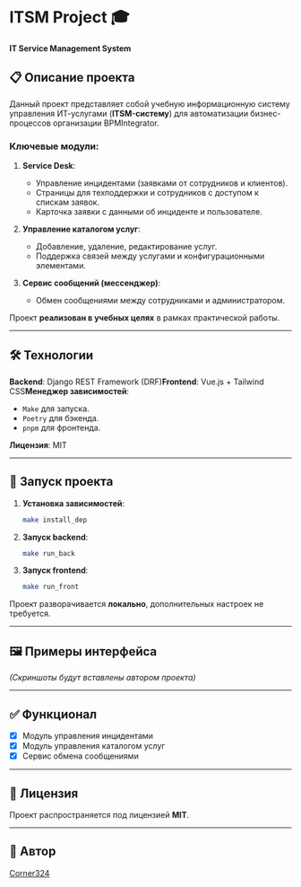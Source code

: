 # ITSM Project 🎓

**IT Service Management System**

## 📋 **Описание проекта**

Данный проект представляет собой учебную информационную систему управления ИТ-услугами (**ITSM-систему**) для автоматизации бизнес-процессов организации BPMIntegrator.

### **Ключевые модули**:

1. **Service Desk**:

   - Управление инцидентами (заявками от сотрудников и клиентов).
   - Страницы для техподдержки и сотрудников с доступом к спискам заявок.
   - Карточка заявки с данными об инциденте и пользователе.
2. **Управление каталогом услуг**:

   - Добавление, удаление, редактирование услуг.
   - Поддержка связей между услугами и конфигурационными элементами.
3. **Сервис сообщений (мессенджер)**:

   - Обмен сообщениями между сотрудниками и администратором.

Проект **реализован в учебных целях** в рамках практической работы.

---

## 🛠 **Технологии**

**Backend**: Django REST Framework (DRF)**Frontend**: Vue.js + Tailwind CSS**Менеджер зависимостей**: 

- `Make` для запуска.
- `Poetry` для бэкенда.
- `pnpm` для фронтенда.

**Лицензия**: MIT

---

## 🚀 **Запуск проекта**

1. **Установка зависимостей**:

   ```bash
   make install_dep
   ```
2. **Запуск backend**:

   ```bash
   make run_back
   ```
3. **Запуск frontend**:

   ```bash
   make run_front
   ```

Проект разворачивается **локально**, дополнительных настроек не требуется.

---

## 🖼 **Примеры интерфейса**

_(Скриншоты будут вставлены автором проекта)_

---

## ✅ **Функционал**

- [x] Модуль управления инцидентами
- [X] Модуль управления каталогом услуг
- [X] Сервис обмена сообщениями

---

## 📜 **Лицензия**

Проект распространяется под лицензией **MIT**.

---

## 👤 **Автор**

[Corner324](https://github.com/Corner324)
